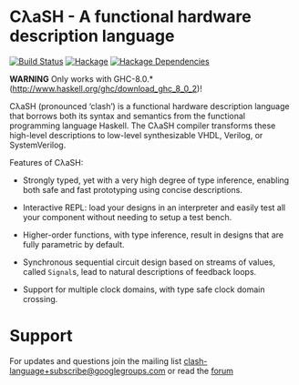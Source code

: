 # CλaSH - A functional hardware description language

[![Build Status](https://travis-ci.org/clash-lang/clash-prelude.svg?branch=master)](https://travis-ci.org/clash-lang/clash-prelude)
[![Hackage](https://img.shields.io/hackage/v/clash-prelude.svg)](https://hackage.haskell.org/package/clash-prelude)
[![Hackage Dependencies](https://img.shields.io/hackage-deps/v/clash-prelude.svg?style=flat)](http://packdeps.haskellers.com/feed?needle=exact%3Aclash-prelude)

__WARNING__
Only works with GHC-8.0.* (http://www.haskell.org/ghc/download_ghc_8_0_2)!

CλaSH (pronounced ‘clash’) is a functional hardware description language that
borrows both its syntax and semantics from the functional programming language
Haskell. The CλaSH compiler transforms these high-level descriptions to
low-level synthesizable VHDL, Verilog, or SystemVerilog.

Features of CλaSH:

  * Strongly typed, yet with a very high degree of type inference, enabling both
    safe and fast prototyping using concise descriptions.

  * Interactive REPL: load your designs in an interpreter and easily test all
    your component without needing to setup a test bench.

  * Higher-order functions, with type inference, result in designs that are
    fully parametric by default.

  * Synchronous sequential circuit design based on streams of values, called
    `Signal`s, lead to natural descriptions of feedback loops.

  * Support for multiple clock domains, with type safe clock domain crossing.

# Support
For updates and questions join the mailing list
clash-language+subscribe@googlegroups.com or read the
[forum](https://groups.google.com/d/forum/clash-language)
